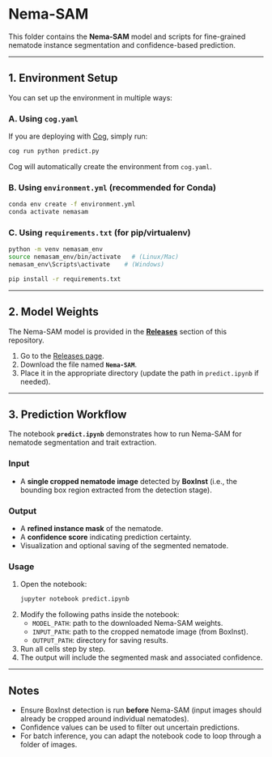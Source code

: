 # Nema-SAM

This folder contains the **Nema-SAM** model and scripts for fine-grained nematode instance segmentation and confidence-based prediction.

---

## 1. Environment Setup

You can set up the environment in multiple ways:

### A. Using `cog.yaml`
If you are deploying with [Cog](https://github.com/replicate/cog), simply run:
```bash
cog run python predict.py
```
Cog will automatically create the environment from `cog.yaml`.

### B. Using `environment.yml` (recommended for Conda)
```bash
conda env create -f environment.yml
conda activate nemasam
```

### C. Using `requirements.txt` (for pip/virtualenv)
```bash
python -m venv nemasam_env
source nemasam_env/bin/activate   # (Linux/Mac)
nemasam_env\Scripts\activate    # (Windows)

pip install -r requirements.txt
```

---

## 2. Model Weights

The Nema-SAM model is provided in the **[Releases](https://github.com/Carinawei97/MAGIC-screen-to-cyst-nematodes/releases)** section of this repository.  

1. Go to the [Releases page](https://github.com/Carinawei97/MAGIC-screen-to-cyst-nematodes/releases).  
2. Download the file named **`Nema-SAM`**.  
3. Place it in the appropriate directory (update the path in `predict.ipynb` if needed).  

---

## 3. Prediction Workflow

The notebook **`predict.ipynb`** demonstrates how to run Nema-SAM for nematode segmentation and trait extraction.

### Input
- A **single cropped nematode image** detected by **BoxInst** (i.e., the bounding box region extracted from the detection stage).

### Output
- A **refined instance mask** of the nematode.  
- A **confidence score** indicating prediction certainty.  
- Visualization and optional saving of the segmented nematode.  

### Usage
1. Open the notebook:
   ```bash
   jupyter notebook predict.ipynb
   ```
2. Modify the following paths inside the notebook:
   - `MODEL_PATH`: path to the downloaded Nema-SAM weights.  
   - `INPUT_PATH`: path to the cropped nematode image (from BoxInst).  
   - `OUTPUT_PATH`: directory for saving results.  
3. Run all cells step by step.  
4. The output will include the segmented mask and associated confidence.  

---

## Notes
- Ensure BoxInst detection is run **before** Nema-SAM (input images should already be cropped around individual nematodes).  
- Confidence values can be used to filter out uncertain predictions.  
- For batch inference, you can adapt the notebook code to loop through a folder of images.  




